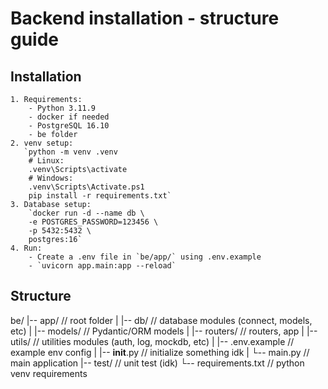 # Backend installation - structure guide
## Installation
    1. Requirements:
        - Python 3.11.9
        - docker if needed
        - PostgreSQL 16.10
        - be folder
    2. venv setup:
       `python -m venv .venv
        # Linux:
        .venv\Scripts\activate
        # Windows:
        .venv\Scripts\Activate.ps1
        pip install -r requirements.txt`
    3. Database setup:
        `docker run -d --name db \
        -e POSTGRES_PASSWORD=123456 \
        -p 5432:5432 \
        postgres:16`
    4. Run:
        - Create a .env file in `be/app/` using .env.example
        - `uvicorn app.main:app --reload`

## Structure
be/
|-- app/                // root folder
|   |-- db/             // database modules (connect, models, etc)
|   |-- models/         // Pydantic/ORM models
|   |-- routers/        // routers, app
|   |-- utils/          // utilities modules (auth, log, mockdb, etc)
|   |-- .env.example    // example env config
|   |-- __init__.py     // initialize something idk
|   └-- main.py         // main application
|-- test/               // unit test (idk)
└-- requirements.txt    // python venv requirements
